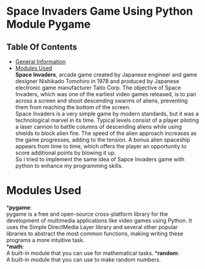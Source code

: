# Space Invaders Game Using Python Module Pygame
## Table Of Contents
* [General Information](#general-info)  
* [Modules Used](#technologies-info)  
<b>Space Invaders</b>, arcade game created by Japanese engineer and game designer Nishikado Tomohiro in 1978 and produced by Japanese electronic game manufacturer Taito Corp. The objective of Space Invaders, which was one of the earliest video games released, is to pan across a screen and shoot descending swarms of aliens, preventing them from reaching the bottom of the screen.  
Space Invaders is a very simple game by modern standards, but it was a technological marvel in its time. Typical levels consist of a player piloting a laser cannon to battle columns of descending aliens while using shields to block alien fire. The speed of the alien approach increases as the game progresses, adding to the tension. A bonus alien spaceship appears from time to time, which offers the player an opportunity to score additional points by blowing it up.  
So i tried to implement the same idea of Sapce Invaders game with python to enhance my programming skills.  
# Modules Used 
*<b>pygame</b>:  
pygame is a free and open-source cross-platform library for the development of multimedia applications like video games using Python. It uses the Simple DirectMedia Layer library and several other popular libraries to abstract the most common functions, making writing these programs a more intuitive task.  
*<b>math</b>:   
A built-in module that you can use for mathematical tasks.
*<b>random</b>:   
A built-in module that you can use to make random numbers.

